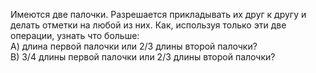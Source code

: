 Имеются  две  палочки.  Разрешается  прикладывать  их друг к другу и делать отметки на любой из них. Как, используя только эти две операции, узнать что больше: 
<br/> А) длина первой палочки или 2/3 длины второй палочки?
<br/> В) 3/4 длины первой палочки или 2/3 длины второй палочки?